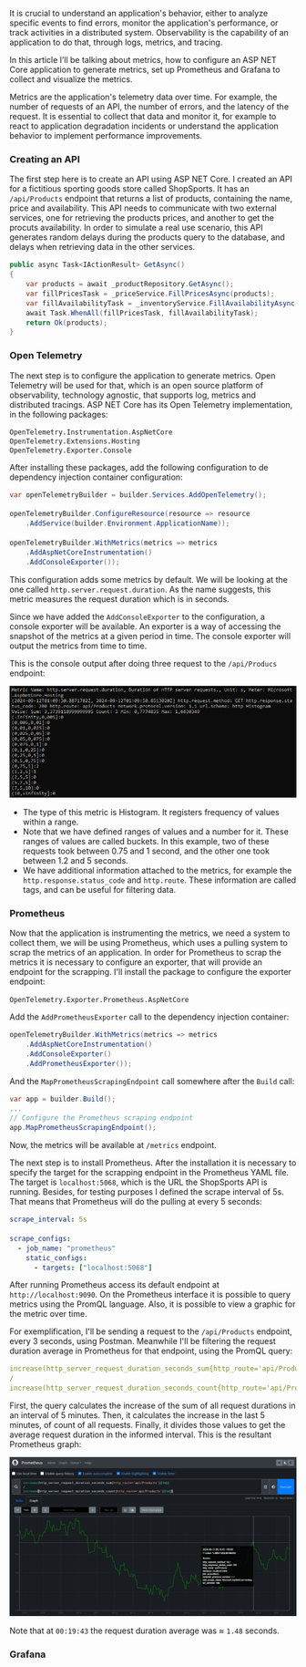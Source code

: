 It is crucial to understand an application's behavior, either to analyze specific events to find errors, monitor the application's performance, or track activities in a distributed system. Observability is the capability of an application to do that, through logs, metrics, and tracing.

In this article I’ll be talking about metrics, how to configure an ASP NET Core application to generate metrics, set up Prometheus and Grafana to collect and visualize the metrics.

Metrics are the application's telemetry data over time. For example, the number of requests of an API, the number of errors, and the latency of the request. It is essential to collect that data and monitor it, for example to react to application degradation incidents or understand the application behavior to implement performance improvements.

### Creating an API

The first step here is to create an API using ASP NET Core. I created an API for a fictitious sporting goods store called ShopSports. It has an `/api/Products` endpoint that returns a list of products, containing the name, price and availability. This API needs to communicate with two external services, one for retrieving the products prices, and another to get the procuts availability. In order to simulate a real use scenario, this API generates random delays during the products query to the database, and delays when retrieving data in the other services.

```csharp
public async Task<IActionResult> GetAsync()
{
    var products = await _productRepository.GetAsync();
    var fillPricesTask = _priceService.FillPricesAsync(products);
    var fillAvailabilityTask = _inventoryService.FillAvailabilityAsync(products);
    await Task.WhenAll(fillPricesTask, fillAvailabilityTask);
    return Ok(products);
}
```

### Open Telemetry

The next step is to configure the application to generate metrics. Open Telemetry will be used for that, which is an open source platform of observability, technology agnostic, that supports log, metrics and distributed tracings. ASP NET Core has its Open Telemetry implementation, in the following packages:

```
OpenTelemetry.Instrumentation.AspNetCore
OpenTelemetry.Extensions.Hosting
OpenTelemetry.Exporter.Console
```

After installing these packages, add the following configuration to de dependency injection container configuration:

```cs
var openTelemetryBuilder = builder.Services.AddOpenTelemetry();

openTelemetryBuilder.ConfigureResource(resource => resource
    .AddService(builder.Environment.ApplicationName));

openTelemetryBuilder.WithMetrics(metrics => metrics
    .AddAspNetCoreInstrumentation()
    .AddConsoleExporter());
```

This configuration adds some metrics  by default. We will be looking at the one called `http.server.request.duration`. As the name suggests, this metric measures the request duration which is in seconds.

Since we have added the ```AddConsoleExporter``` to the configuration, a console exporter will be available. An exporter is a way of accessing the snapshot of the metrics at a given period in time. The console exporter will output the metrics from time to time.

This is the console output after doing three request to the ```/api/Producs``` endpoint:

![](http-server-request-duration-console.png)

- The type of this metric is Histogram. It registers frequency of values within a range.
- Note that we have defined ranges of values and a number for it. These ranges of values are called buckets. In this example, two of these requests took between 0.75 and 1 second, and the other one took between 1.2 and 5 seconds.
- We have additional information attached to the metrics, for example the `http.response.status_code` and `http.route`. These information are called tags, and can be useful for filtering data.

### Prometheus

Now that the application is instrumenting the metrics, we need a system to collect them, we will be using Prometheus, which uses a pulling system to scrap the metrics of an application. In order for Prometheus to scrap the metrics it is necessary to configure an exporter, that will provide an endpoint for the scrapping. I'll install the package to configure the exporter endpoint:

`OpenTelemetry.Exporter.Prometheus.AspNetCore`

Add the `AddPrometheusExporter` call to the dependency injection container:


```cs
openTelemetryBuilder.WithMetrics(metrics => metrics
    .AddAspNetCoreInstrumentation()
    .AddConsoleExporter()
    .AddPrometheusExporter());
```

And the `MapPrometheusScrapingEndpoint` call somewhere after the `Build` call:

```cs
var app = builder.Build();
...
// Configure the Prometheus scraping endpoint
app.MapPrometheusScrapingEndpoint();
```

Now, the metrics will be available at `/metrics` endpoint.

The next step is to install Prometheus. After the installation it is necessary to specify the target for the scrapping endpoint in the Prometheus YAML file. The target is `localhost:5068`, which is the URL the ShopSports API is running. Besides, for testing purposes I defined the scrape interval of 5s. That means that Prometheus will do the pulling at every 5 seconds:

```yaml
scrape_interval: 5s

scrape_configs:
  - job_name: "prometheus"
    static_configs:
      - targets: ["localhost:5068"]
```

After running Prometheus access its default endpoint at `http://localhost:9090`. On the Prometheus interface it is possible to query metrics using the PromQL language. Also, it is possible to view a graphic for the metric over time.

For exemplification, I'll be sending a request to the `/api/Products` endpoint, every 3 seconds, using Postman. Meanwhile I'll be filtering the request duration average in Prometheus for that endpoint, using the PromQL query:

```yml
increase(http_server_request_duration_seconds_sum{http_route='api/Products'}[5m])
/
increase(http_server_request_duration_seconds_count{http_route='api/Products'}[5m])
```

First, the query calculates the increase of the sum of all request durations in an interval of 5 minutes. Then, it calculates the increase in the last 5 minutes, of count of all requests. Finally, it divides those values to get the average request duration in the informed interval. This is the resultant Prometheus graph:

![](http-server-request-duration-prometheus.png)

Note that at `00:19:43` the request duration average was ≈ `1.48` seconds.

### Grafana
